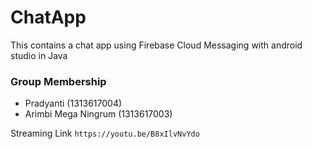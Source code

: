 # ChatApp
This contains a chat app using Firebase Cloud Messaging with android studio in Java

### Group Membership 
- Pradyanti (1313617004)
- Arimbi Mega Ningrum (1313617003)

Streaming Link `https://youtu.be/B8xIlvNvYdo`
